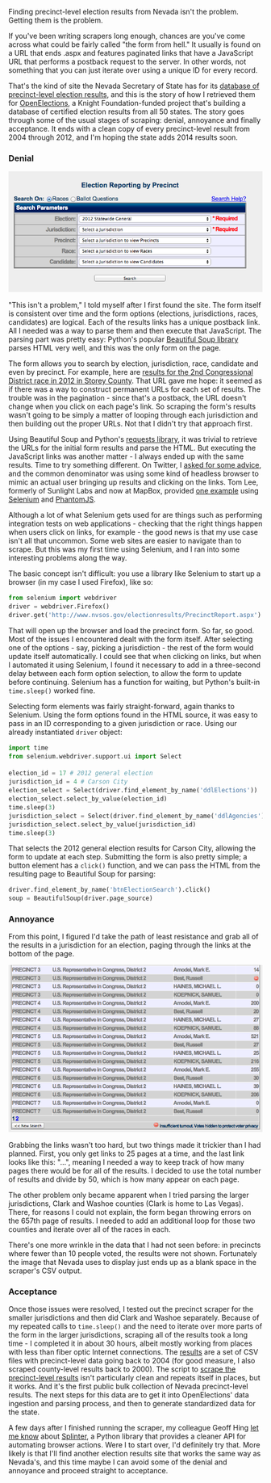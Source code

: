 Finding precinct-level election results from Nevada isn't the problem. Getting them is the problem.

If you've been writing scrapers long enough, chances are you've come across what could be fairly called "the form from hell." It usually is found on a URL that ends .aspx and features paginated links that have a JavaScript URL that performs a postback request to the server. In other words, not something that you can just iterate over using a unique ID for every record.

That's the kind of site the Nevada Secretary of State has for its [database of precinct-level election results](http://www.nvsos.gov/electionresults/PrecinctReport.aspx), and this is the story of how I retrieved them for [OpenElections](http://openelections.net/about/), a Knight Foundation-funded project that's building a database of certified election results from all 50 states. The story goes through some of the usual stages of scraping: denial, annoyance and finally acceptance. It ends with a clean copy of every precinct-level result from 2004 through 2012, and I'm hoping the state adds 2014 results soon.

### Denial

![NV SOS Precinct Form](nvsos_precinct_form.png "NV SOS Precinct Form")

"This isn't a problem," I told myself after I first found the site. The form itself is consistent over time and the form options (elections, jurisdictions, races, candidates) are logical. Each of the results links has a unique postback link. All I needed was a way to parse them and then execute that JavaScript. The parsing part was pretty easy: Python's popular [Beautiful Soup library](http://www.crummy.com/software/BeautifulSoup/) parses HTML very well, and this was the only form on the page.

The form allows you to search by election, jurisdiction, race, candidate and even by precinct. For example, here are [results for the 2nd Congressional District race in 2012 in Storey County](http://www.nvsos.gov/electionresults/PrecinctReportResults.aspx?e=17&a=18&t=4&c=0&p=0&m=r&election=2012+Statewide+General&agency=Storey&precinct=&contest=U.S.+Representative+in+Congress%2c+District+2&candidate=). That URL gave me hope: it seemed as if there was a way to construct permanent URLs for each set of results. The trouble was in the pagination - since that's a postback, the URL doesn't change when you click on each page's link. So scraping the form's results wasn't going to be simply a matter of looping through each jurisdiction and then building out the proper URLs. Not that I didn't try that approach first.

Using Beautiful Soup and Python's [requests library](http://docs.python-requests.org/en/latest/), it was trivial to retrieve the URLs for the initial form results and parse the HTML. But executing the JavaScript links was another matter - I always ended up with the same results. Time to try something different. On Twitter, I [asked for some advice](https://twitter.com/derekwillis/status/549981570149654528), and the common denominator was using some kind of headless browser to mimic an actual user bringing up results and clicking on the links. Tom Lee, formerly of Sunlight Labs and now at MapBox, provided [one example](https://github.com/sbma44/yahoofantasyfootball/blob/master/yahoofantasyfootball/__init__.py) using [Selenium](http://selenium-python.readthedocs.org/en/latest/index.html) and [PhantomJS](http://phantomjs.org/).

Although a lot of what Selenium gets used for are things such as performing integration tests on web applications - checking that the right things happen when users click on links, for example - the good news is that my use case isn't all that uncommon. Some web sites are easier to navigate than to scrape. But this was my first time using Selenium, and I ran into some interesting problems along the way.

The basic concept isn't difficult: you use a library like Selenium to start up a browser (in my case I used Firefox), like so:

```python
from selenium import webdriver
driver = webdriver.Firefox()
driver.get('http://www.nvsos.gov/electionresults/PrecinctReport.aspx')
```

That will open up the browser and load the precinct form. So far, so good. Most of the issues I encountered dealt with the form itself. After selecting one of the options - say, picking a jurisdiction - the rest of the form would update itself automatically. I could see that when clicking on links, but when I automated it using Selenium, I found it necessary to add in a three-second delay between each form option selection, to allow the form to update before continuing. Selenium has a function for waiting, but Python's built-in `time.sleep()` worked fine.

Selecting form elements was fairly straight-forward, again thanks to Selenium. Using the form options found in the HTML source, it was easy to pass in an ID corresponding to a given jurisdiction or race. Using our already instantiated `driver` object:

```python
import time
from selenium.webdriver.support.ui import Select

election_id = 17 # 2012 general election
jurisdiction_id = 4 # Carson City
election_select = Select(driver.find_element_by_name('ddlElections'))
election_select.select_by_value(election_id)
time.sleep(3)
jurisdiction_select = Select(driver.find_element_by_name('ddlAgencies'))
jurisdiction_select.select_by_value(jurisdiction_id)
time.sleep(3)
```

That selects the 2012 general election results for Carson City, allowing the form to update at each step. Submitting the form is also pretty simple; a button element has a `click()` function, and we can pass the HTML from the resulting page to Beautiful Soup for parsing:

```python
driver.find_element_by_name('btnElectionSearch').click()
soup = BeautifulSoup(driver.page_source)
```

### Annoyance

From this point, I figured I'd take the path of least resistance and grab all of the results in a jurisdiction for an election, paging through the links at the bottom of the page.

![NV SOS Results](results.png "NV SOS Results")

Grabbing the links wasn't too hard, but two things made it trickier than I had planned. First, you only get links to 25 pages at a time, and the last link looks like this: "...", meaning I needed a way to keep track of how many pages there would be for all of the results. I decided to use the total number of results and divide by 50, which is how many appear on each page.

The other problem only became apparent when I tried parsing the larger jurisdictions, Clark and Washoe counties (Clark is home to Las Vegas). There, for reasons I could not explain, the form began throwing errors on the 657th page of results. I needed to add an additional loop for those two counties and iterate over all of the races in each.

There's one more wrinkle in the data that I had not seen before: in precincts where fewer than 10 people voted, the results were not shown. Fortunately the image that Nevada uses to display just ends up as a blank space in the scraper's CSV output.

### Acceptance

Once those issues were resolved, I tested out the precinct scraper for the smaller jurisdictions and then did Clark and Washoe separately. Because of my repeated calls to `time.sleep()` and the need to iterate over more parts of the form in the larger jurisdictions, scraping all of the results took a long time - I completed it in about 30 hours, albeit mostly working from places with less than fiber optic Internet connections. The [results](https://github.com/openelections/openelections-data-nv) are a set of CSV files with precinct-level data going back to 2004 (for good measure, I also scraped county-level results back to 2000). The script to [scrape the precinct-level results](https://github.com/openelections/openelections-data-nv/blob/master/precinct_utils.py) isn't particularly clean and repeats itself in places, but it works. And it's the first public bulk collection of Nevada precinct-level results. The next steps for this data are to get it into OpenElections' data ingestion and parsing process, and then to generate standardized data for the state.

A few days after I finished running the scraper, my colleague Geoff Hing [let me know](https://twitter.com/geoffhing/status/551001501033062400) about [Splinter](https://splinter.readthedocs.org/en/latest/index.html), a Python library that provides a cleaner API for automating browser actions. Were I to start over, I'd definitely try that. More likely is that I'll find another election results site that works the same way as Nevada's, and this time maybe I can avoid some of the denial and annoyance and proceed straight to acceptance.
